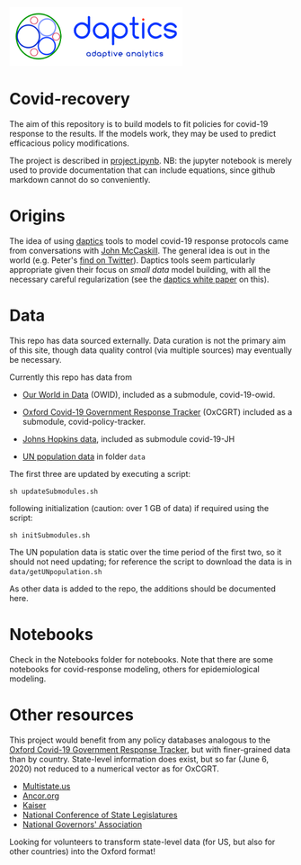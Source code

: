 

<p>
<a href="https://daptics.ai">
<img src="images/dapticslogotag.png" width="308" height="104" />
</a>
</p>

# Covid-recovery

The aim of this repository is to build models to fit policies for covid-19 response to the results.  If the models work, they may be used to predict efficacious policy modifications.

The project is described in [project.ipynb](https://github.com/ProtoLife/covid-recovery/blob/master/project.ipynb).  NB: the jupyter notebook is merely used to provide documentation that can include equations, since github markdown cannot do so conveniently.

# Origins

The idea of using [daptics](https://daptics.ai) tools to model covid-19 response protocols came from conversations with [John McCaskill](http://biomip.org).  The general idea is out in the world (e.g. Peter's [find on Twitter](https://twitter.com/btshapir/status/1258385835562536964?s=21)).  Daptics tools seem particularly appropriate given their focus on *small data* model building, with all the necessary careful regularization (see the [daptics white paper](https://daptics.ai/pdf/White.pdf) on this).  

# Data

This repo has data sourced externally.  Data curation is not the primary aim of this site, though data quality control (via multiple sources) may eventually be necessary.

Currently this repo has data from

* [Our World in Data](https://github.com/owid/covid-19-data)  (OWID), included as a submodule, covid-19-owid.

* [Oxford Covid-19 Government Response Tracker](https://github.com/OxCGRT/covid-policy-tracker) (OxCGRT) included as a submodule, covid-policy-tracker.

* [Johns Hopkins data](https://github.com/CSSEGISandData/COVID-19.git), included as submodule covid-19-JH

* [UN population data](https://population.un.org) in folder `data`

The first three are updated by executing a script:
```
sh updateSubmodules.sh
```
following initialization (caution: over 1 GB of data) if required using the script:
```
sh initSubmodules.sh
```
The UN population data is static over the time period of the first two, so it should not need updating; for reference the script to download the data is in `data/getUNpopulation.sh`

As other data is added to the repo, the additions should be documented here.

# Notebooks

Check in the Notebooks folder for notebooks. Note that there are some notebooks for covid-response modeling, others for epidemiological modeling.

# Other resources

This project would benefit from any policy databases analogous to the [Oxford Covid-19 Government Response Tracker](https://github.com/OxCGRT/covid-policy-tracker), but with finer-grained data than by country.  State-level information does exist, but so far (June 6, 2020) not reduced to a numerical vector as for OxCGRT.

- [Multistate.us](https://www.multistate.us/pages/covid-19-policy-tracker)
- [Ancor.org](https://www.ancor.org/covid-19/state-tracker)
- [Kaiser](https://www.kff.org/health-costs/issue-brief/state-data-and-policy-actions-to-address-coronavirus/)
- [National Conference of State Legislatures](https://www.ncsl.org/research/health/state-action-on-coronavirus-covid-19.aspx)
- [National Governors' Association](https://www.nga.org/coronavirus/#states)

Looking for volunteers to transform state-level data (for US, but also for other countries) into the Oxford format!


